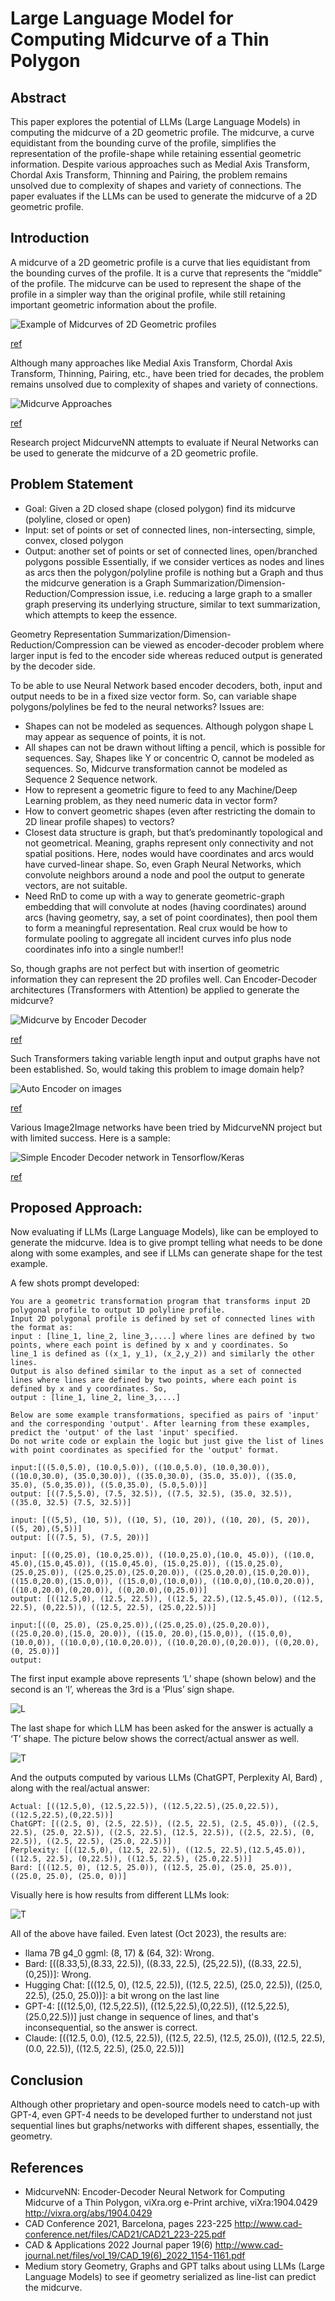 # Large Language Model for Computing Midcurve of a Thin Polygon

## Abstract
This paper explores the potential of LLMs (Large Language Models) in computing the midcurve of a 2D geometric profile. The midcurve, a curve equidistant from the bounding curve of the profile, simplifies the representation of the profile-shape while retaining essential geometric information. Despite various approaches such as Medial Axis Transform, Chordal Axis Transform, Thinning and Pairing, the problem remains unsolved due to complexity of shapes and variety of connections. The paper evaluates if the LLMs can be used to generate the midcurve of a 2D geometric profile.

## Introduction

A midcurve of a 2D geometric profile is a curve that lies equidistant from the bounding curves of the profile. It is a curve that represents the “middle” of the profile. The midcurve can be used to represent the shape of the profile in a simpler way than the original profile, while still retaining important geometric information about the profile.

![Example of Midcurves of 2D Geometric profiles](../images/midcurve13.jpg) 

[ref](https://www.researchgate.net/publication/312589418_Development_of_algorithms_for_generating_connected_midsurfaces_using_feature_information_in_thin-walled_parts)
 
Although many approaches like Medial Axis Transform, Chordal Axis Transform, Thinning, Pairing, etc., have been tried for decades, the problem remains unsolved due to complexity of shapes and variety of connections.

![Midcurve Approaches](../images/midcurve14.jpg) 

[ref](https://www.cad-journal.net/files/vol_19/CAD_19(6)_2022_1154-1161.pdf)

Research project MidcurveNN attempts to evaluate if Neural Networks can be used to generate the midcurve of a 2D geometric profile.

## Problem Statement
- Goal: Given a 2D closed shape (closed polygon) find its midcurve (polyline, closed or open)
- Input: set of points or set of connected lines, non-intersecting, simple, convex, closed polygon
- Output: another set of points or set of connected lines, open/branched polygons possible
Essentially, if we consider vertices as nodes and lines as arcs then the polygon/polyline profile is nothing but a Graph and thus the midcurve generation is a Graph Summarization/Dimension-Reduction/Compression issue, i.e. reducing a large graph to a smaller graph preserving its underlying structure, similar to text summarization, which attempts to keep the essence.

Geometry Representation
Summarization/Dimension-Reduction/Compression can be viewed as encoder-decoder problem where larger input is fed to the encoder side whereas reduced output is generated by the decoder side.

To be able to use Neural Network based encoder decoders, both, input and output needs to be in a fixed size vector form. So, can variable shape polygons/polylines be fed to the neural networks? Issues are:

- Shapes can not be modeled as sequences. Although polygon shape L may appear as sequence of points, it is not.
- All shapes can not be drawn without lifting a pencil, which is possible for sequences. Say, Shapes like Y or concentric O, cannot be modeled as sequences. So, Midcurve transformation cannot be modeled as Sequence 2 Sequence network.
- How to represent a geometric figure to feed to any Machine/Deep Learning problem, as they need numeric data in vector form?
- How to convert geometric shapes (even after restricting the domain to 2D linear profile shapes) to vectors?
- Closest data structure is graph, but that’s predominantly topological and not geometrical. Meaning, graphs represent only connectivity and not spatial positions. Here, nodes would have coordinates and arcs would have curved-linear shape. So, even Graph Neural Networks, which convolute neighbors around a node and pool the output to generate vectors, are not suitable.
- Need RnD to come up with a way to generate geometric-graph embedding that will convolute at nodes (having coordinates) around arcs (having geometry, say, a set of point coordinates), then pool them to form a meaningful representation. Real crux would be how to formulate pooling to aggregate all incident curves info plus node coordinates info into a single number!!

So, though graphs are not perfect but with insertion of geometric information they can represent the 2D profiles well. Can Encoder-Decoder architectures (Transformers with Attention) be applied to generate the midcurve?

![Midcurve by Encoder Decoder](../images/midcurve26.png) 

[ref](https://www.cad-journal.net/files/vol_19/CAD_19(6)_2022_1154-1161.pdf)



Such Transformers taking variable length input and output graphs have not been established. So, would taking this problem to image domain help?

![Auto Encoder on images](../images/midcurve25.jpg) 

[ref](https://blog.keras.io/building-autoencoders-in-keras.html)



Various Image2Image networks have been tried by MidcurveNN project but with limited success. Here is a sample:

![Simple Encoder Decoder network in Tensorflow/Keras](../images/midcurve35.jpg) 

[ref](https://www.cad-journal.net/files/vol_19/CAD_19(6)_2022_1154-1161.pdf)


## Proposed Approach:

Now evaluating if LLMs (Large Language Models), like can be employed to generate the midcurve. Idea is to give prompt telling what needs to be done along with some examples, and see if LLMs can generate shape for the test example.

A few shots prompt developed:

```
You are a geometric transformation program that transforms input 2D polygonal profile to output 1D polyline profile. 
Input 2D polygonal profile is defined by set of connected lines with the format as:
input : [line_1, line_2, line_3,....] where lines are defined by two points, where each point is defined by x and y coordinates. So
line_1 is defined as ((x_1, y_1), (x_2,y_2)) and similarly the other lines.
Output is also defined similar to the input as a set of connected lines where lines are defined by two points, where each point is defined by x and y coordinates. So,
output : [line_1, line_2, line_3,....]

Below are some example transformations, specified as pairs of 'input' and the corresponding 'output'. After learning from these examples, predict the 'output' of the last 'input' specified.
Do not write code or explain the logic but just give the list of lines with point coordinates as specified for the 'output' format.

input:[((5.0,5.0), (10.0,5.0)), ((10.0,5.0), (10.0,30.0)), ((10.0,30.0), (35.0,30.0)), ((35.0,30.0), (35.0, 35.0)), ((35.0, 35.0), (5.0,35.0)), ((5.0,35.0), (5.0,5.0))]
output: [((7.5,5.0), (7.5, 32.5)), ((7.5, 32.5), (35.0, 32.5)), ((35.0, 32.5) (7.5, 32.5))]

input: [((5,5), (10, 5)), ((10, 5), (10, 20)), ((10, 20), (5, 20)), ((5, 20),(5,5))]
output: [((7.5, 5), (7.5, 20))]

input: [((0,25.0), (10.0,25.0)), ((10.0,25.0),(10.0, 45.0)), ((10.0, 45.0),(15.0,45.0)), ((15.0,45.0), (15.0,25.0)), ((15.0,25.0),(25.0,25.0)), ((25.0,25.0),(25.0,20.0)), ((25.0,20.0),(15.0,20.0)), ((15.0,20.0),(15.0,0)), ((15.0,0),(10.0,0)), ((10.0,0),(10.0,20.0)), ((10.0,20.0),(0,20.0)), ((0,20.0),(0,25.0))]
output: [((12.5,0), (12.5, 22.5)), ((12.5, 22.5),(12.5,45.0)), ((12.5, 22.5), (0,22.5)), ((12.5, 22.5), (25.0,22.5))]

input:[((0, 25.0), (25.0,25.0)),((25.0,25.0),(25.0,20.0)), ((25.0,20.0),(15.0, 20.0)), ((15.0, 20.0),(15.0,0)), ((15.0,0),(10.0,0)), ((10.0,0),(10.0,20.0)), ((10.0,20.0),(0,20.0)), ((0,20.0),(0, 25.0))]
output:
```

The first input example above represents ‘L’ shape (shown below) and the second is an ‘I’, whereas the 3rd is a ‘Plus’ sign shape.

![L](../images/L.png)

The last shape for which LLM has been asked for the answer is actually a ‘T’ shape. The picture below shows the correct/actual answer as well.

![T](../images/T.png)

And the outputs computed by various LLMs (ChatGPT, Perplexity AI, Bard) , along with the real/actual answer:

```
Actual: [((12.5,0), (12.5,22.5)), ((12.5,22.5),(25.0,22.5)), ((12.5,22.5),(0,22.5))]
ChatGPT: [((2.5, 0), (2.5, 22.5)), ((2.5, 22.5), (2.5, 45.0)), ((2.5, 22.5), (25.0, 22.5)), ((2.5, 22.5), (12.5, 22.5)), ((2.5, 22.5), (0, 22.5)), ((2.5, 22.5), (25.0, 22.5))]
Perplexity: [((12.5,0), (12.5, 22.5)), ((12.5, 22.5),(12.5,45.0)), ((12.5, 22.5), (0,22.5)), ((12.5, 22.5), (25.0,22.5))]
Bard: [((12.5, 0), (12.5, 25.0)), ((12.5, 25.0), (25.0, 25.0)), ((25.0, 25.0), (25.0, 0))]
```

Visually here is how results from different LLMs look:

![T](../images/midcurve34.png)

All of the above have failed. Even latest (Oct 2023), the results are:
- llama 7B g4_0 ggml: (8, 17) & (64, 32): Wrong.
- Bard: [((8.33,5),(8.33, 22.5)), ((8.33, 22.5), (25,22.5)), ((8.33, 22.5), (0,25))]: Wrong.
- Hugging Chat: [((12.5, 0), (12.5, 22.5)), ((12.5, 22.5), (25.0, 22.5)), ((25.0, 22.5), (25.0, 25.0))]: a bit wrong on the last line
- GPT-4:
[((12.5,0), (12.5,22.5)), ((12.5,22.5),(0,22.5)), ((12.5,22.5),(25.0,22.5))] just change in sequence of lines, and that's inconsequential, so the answer is correct.
- Claude: [((12.5, 0.0), (12.5, 22.5)), ((12.5, 22.5), (12.5, 25.0)), ((12.5, 22.5), (0.0, 22.5)), ((12.5, 22.5), (25.0, 22.5))]

## Conclusion
Although other proprietary and open-source models need to catch-up with GPT-4, even GPT-4 needs to be developed further to understand not just sequential lines but graphs/networks with different shapes, essentially, the geometry.

## References
- MidcurveNN: Encoder-Decoder Neural Network for Computing Midcurve of a Thin Polygon, viXra.org e-Print archive, viXra:1904.0429 http://vixra.org/abs/1904.0429
- CAD Conference 2021, Barcelona, pages 223-225 http://www.cad-conference.net/files/CAD21/CAD21_223-225.pdf
- CAD & Applications 2022 Journal paper 19(6) http://www.cad-journal.net/files/vol_19/CAD_19(6)_2022_1154-1161.pdf
- Medium story Geometry, Graphs and GPT talks about using LLMs (Large Language Models) to see if geometry serialized as line-list can predict the midcurve.
